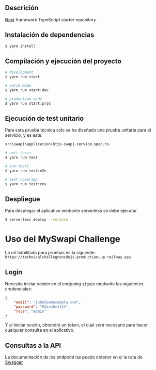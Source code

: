 

## Descrición

[Nest](https://github.com/nestjs/nest) framework TypeScript starter repository.

## Instalación de dependencias

```bash
$ yarn install
```

## Compilación y ejecución del proyecto

```bash
# development
$ yarn run start

# watch mode
$ yarn run start:dev

# production mode
$ yarn run start:prod
```

## Ejecución de test unitario

Para esta prueba técnica solo se ha diseñado una prueba unitaria para el servicio, y es este: 
```bash
src\swapi\application\http-swapi.service.spec.ts
```

```bash
# unit tests
$ yarn run test

# e2e tests
$ yarn run test:e2e

# test coverage
$ yarn run test:cov
```

## Despliegue
Para desplegar el aplicativo mediante serverless se debe ejecutar
```bash
$ serverless deploy --verbose
```

# Uso del MySwapi Challenge

La url habilitada para pruebas es la siguiente: `https://technicalchallegnenodejs-production.up.railway.app`

## Login
Necesita iniciar sesión en el endpoing `signin` mediante las siguientes credenciales:

```json
{
    "email": "johndoe@example.com",
    "password": "P@ssw0rd123",
    "role": "admin"
}

```

Y al iniciar sesión, obtendrá un token, el cual será necesario para hacer cualquier consulta en el aplicativo.

## Consultas a la API

La documentación de los endpoint las puede obtener en el la ruta de [Swagger](https://technicalchallegnenodejs-production.up.railway.app/api/docs)

